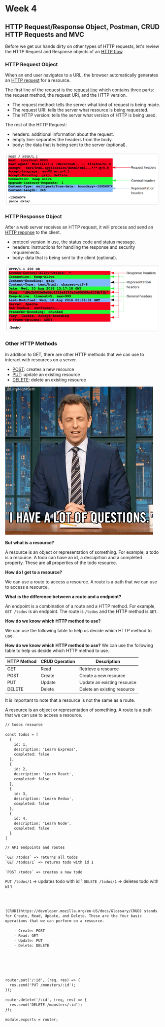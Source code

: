 # Week 4

##  HTTP Request/Response Object, Postman, CRUD HTTP Requests and MVC

Before we get our hands dirty on other types of HTTP requests, let's review the HTTP Request and Response objects of an [HTTP flow](https://developer.mozilla.org/en-US/docs/Web/HTTP/Overview#http_flow).

### HTTP Request Object

When an end user navigates to a URL, the browser automatically generates an [HTTP request](https://developer.mozilla.org/en-US/docs/Web/HTTP/Messages#http_requests) for a resource. 

The first line of the request is the [request line](https://developer.mozilla.org/en-US/docs/Web/HTTP/Messages#start_line) which contains three parts: the request method, the request URI, and the HTTP version.
  - The request method: tells the server what kind of request is being made.
  - The request URI: tells the server what resource is being requested.
  - The HTTP version: tells the server what version of HTTP is being used.

The rest of the HTTP Request:

 - headers: additional information about the request.
 - empty line: separates the headers from the body. 
 - body: the data that is being sent to the server (optional).

![http request](images/http-request.png)

### HTTP Response Object

After a web server receives an HTTP request, it will process and send an [HTTP reponse](https://developer.mozilla.org/en-US/docs/Web/HTTP/Messages#http_responses) to the client. 

 - protocol version in use, the status code and status message. 
 - headers: instructions for handling the response and security requirements. 
 - body: data that is being sent to the client (optional). 

![http response](images/http-response.png)

### Other HTTP Methods

In addition to GET, there are other HTTP methods that we can use to interact with resources on a server.

  - [POST](https://developer.mozilla.org/en-US/docs/Web/HTTP/Methods/POST): creates a new resource
  - [PUT](https://developer.mozilla.org/en-US/docs/Web/HTTP/Methods/PUT): update an existing resource
  - [DELETE](https://developer.mozilla.org/en-US/docs/Web/HTTP/Methods/DELETE): delete an existing resource

![questions](images/QA.gif)


**But what is a resource?**

A resource is an object or representation of something. For example, a todo is a resource. A todo can have an id, a desciprtion and a completed property. 
These are all properties of the todo resource. 

**How do I get to a resource?**

We can use a route to access a resource. A route is a path that we can use to access a resource.

**What is the difference between a route and a endpoint?**

An endpoint is a combination of a route and a HTTP method. For example, `GET /todos` is an endpoint.
The route is `/todos` and the HTTP method is `GET`.

**How do we know which HTTP method to use?**

We can use the following table to help us decide which HTTP method to use.

**How do we know which HTTP method to use?**
We can use the following table to help us decide which HTTP method to use.

| HTTP Method | CRUD Operation | Description                 |
| ----------- | -------------- | --------------------------- |
| GET         | Read           | Retrieve a resource         |
| POST        | Create         | Create a new resource       |
| PUT         | Update         | Update an existing resource |
| DELETE      | Delete         | Delete an existing resource |



It is important to note that a resource is not the same as a route.

A resource is an object or representation of something. A route is a path that we can use to access a resource.

```
// todos resource

const todos = [
  {
    id: 1,
    description: 'Learn Express',
    completed: false
  },
  {
    id: 2,
    description: 'Learn React',
    completed: false
  },
  {
    id: 3,
    description: 'Learn Redux',
    completed: false
  },
  {
    id: 4,
    description: 'Learn Node',
    completed: false
  }
]
```

```
// API endpoints and routes

`GET /todos` => returns all todos
`GET /todos/1` => returns todo with id 1

`POST /todos` => creates a new todo

```

`PUT /todos/1` => updates todo with id 1
`DELETE /todos/1` => deletes todo with id 1
```



[CRUD](https://developer.mozilla.org/en-US/docs/Glossary/CRUD) stands for Create, Read, Update, and Delete. These are the four basic operations that we can perform on a resource.
  
    - Create: POST
    - Read: GET
    - Update: PUT
    - Delete: DELETE






router.put('/:id', (req, res) => {
  res.send('PUT /monsters/:id');
});

router.delete('/:id', (req, res) => {
  res.send('DELETE /monsters/:id');
});

module.exports = router;
```
